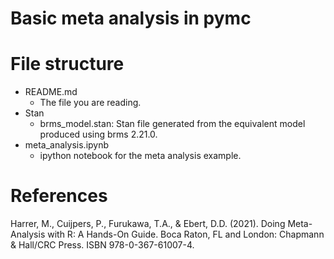# Basic meta analysis in pymc

# File structure

- README.md
  - The file you are reading. 
- Stan
  - brms_model.stan: Stan file generated from the equivalent model produced using brms 2.21.0.
- meta_analysis.ipynb
  - ipython notebook for the meta analysis example.
  

# References
Harrer, M., Cuijpers, P., Furukawa, T.A., & Ebert, D.D. (2021). Doing Meta-Analysis with R: A Hands-On Guide. Boca Raton, FL and London: Chapmann & Hall/CRC Press. ISBN 978-0-367-61007-4.


